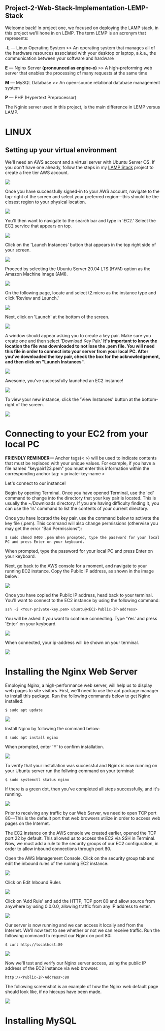 ## Project-2-Web-Stack-Implementation-LEMP-Stack

Welcome back! In project one, we focused on deploying the LAMP stack, in this project we'll hone in on LEMP. The term LEMP is an acronym that represents: 

-**L** –– Linux Operating System
        >> An operating system that manages all of the hardware resources associated with your desktop or laptop, a.k.a., the communication between your software and hardware

**E** –– Nginx Server **(pronounced as engine-x)**
        >> A high-preforming web server that enables the processing of many requests at the same time

**M** –– MySQL Database
        >> An open-source relational database management system

**P** –– PHP (Hypertext Preprocessor)

The Nginix server used in this project, is the main difference in LEMP versus LAMP.

# LINUX

## Setting up your virtual environment

We'll need an AWS account and a virtual server with Ubuntu Server OS. If you don't have one already, follow the steps in my [LAMP Stack](https://github.com/bdunu24/Project-1-Web-Stack-Implementation-LAMP-Stack) project to create a free tier AWS account.

![](./images/login.png)

Once you have successfully signed-in to your AWS account, navigate to the top-right of the screen and select your preferred region––this should be the closest region to your physical location.

![](./images/region.png)

You'll then want to navigate to the search bar and type in 'EC2.' Select the EC2 service that appears on top.

![](./images/ec2.png)

Click on the 'Launch Instances' button that appears in the top right side of your screen.

![](./images/launchinstance.png)

Proceed by selecting the Ubuntu Server 20.04 LTS (HVM) option as the Amazon Machine Image (AMI).

![](./images/ubuntuinstance.png)

On the following page, locate and select t2.micro as the instance type and click 'Review and Launch.'

![](./images/t2.png)

Next, click on 'Launch' at the bottom of the screen.

![](./images/launch.png)

A window should appear asking you to create a key pair. Make sure you create one and then select 'Download Key Pair.' **It's important to know the location the file was downloaded to not lose the .pem file. You will need this file in order to connect into your server from your local PC. After you've downloaded the key pair, check the box for the acknowledgement, and then click on "Launch Instances".**

![](./images/downloadkeypair.png)

Awesome, you've successfully launched an EC2 instance! 

![](./images/instancelaunched.png)

To view your new instance, click the 'View Instances' button at the bottom-right of the screen.

![](./images/viewinstance.png)

# Connecting to your EC2 from your local PC

**FRIENDLY REMINDER––** Anchor tags(< >) will be used to indicate contents that must be replaced with your unique values. For example, if you have a file named "keypair123.pem" you must enter this information within the corresponding anchor tag: < private-key-name >

Let's connect to our instance!

Begin by opening Terminal. Once you have opened Terminal, use the 'cd' command to change into the directory that your key pair is located. This is usually the ~/Downloads directory. If you are having difficulty finding it, you can use the 'ls' command to list the contents of your current directory.

Once you have located the key pair, use the command below to activate the key file (.pem). This command will also change permissions (otherwise you may get the error “Bad Permissions”):

    $ sudo chmod 0400 .pem When prompted, type the password for your local PC and press Enter on your keyboard.

When prompted, type the password for your local PC and press Enter on your keyboard.

Next, go back to the AWS console for a moment, and navigate to your running EC2 instance. Copy the Public IP address, as shown in the image below:

![](./images/1.png)

Once you have copied the Public IP address, head back to your terminal. You'll want to connect to the EC2 instance by using the following command:

    ssh -i <Your-private-key.pem> ubuntu@<EC2-Public-IP-address>

You will be asked if you want to continue connecting. Type 'Yes' and press 'Enter' on your keyboard.

![](./images/2.png)

When connected, your ip-address will be shown on your terminal.

![](./images/2pt2.png)

# Installing the Nginx Web Server

Employing Nginx, a high-performance web server, will help us to display web pages to site visitors. First, we'll need to use the apt package manager to install this package. Run the following commands below to get Nginx installed:

    $ sudo apt update

![](./images/3.png)

Install Nginx by following the command below:

    $ sudo apt install nginx

When prompted, enter 'Y' to confirm installation.

![](./images/5.png)

To verify that your installation was successful and Nginx is now running on your Ubuntu server run the follwing command on your terminal:

    $ sudo systemctl status nginx

If there is a green dot, then you've completed all steps successfully, and it's running.

![](./images/6.png)

Prior to receiving any traffic by our Web Server, we need to open TCP port 80––This is the default port that web browsers utilize in order to access web pages on the Internet.

The EC2 instance on the AWS console we created earlier, opened the TCP port 22 by default. This allowed us to access the EC2 via SSH in Terminal. Now, we must add a rule to the security groups of our EC2 configuration, in order to allow inbound connections through port 80.

Open the AWS Management Console. Click on the security group tab and edit the inbound rules of the running EC2 instance.

![](./images/7.png)

Click on Edit Inbound Rules

![](./images/8.png)

Click on 'Add Rule' and add the HTTP, TCP port 80 and allow source from anywhere by using 0.0.0.0, allowing traffic from any IP address to enter.

![](./images/9.png)

Our server is now running and we can access it locally and from the Internet. We'll now test to see whether or not we can receive traffic. Run the following command to request our Nginx on port 80:

    $ curl http://localhost:80

![](./images/10.png)

Now we'll test and verify our Nginx server access, using the public IP address of the EC2 instance via web browser. 

    http://<Public-IP-Address>:80

The following screenshot is an example of how the Nginx web default page should look like, if no hiccups have been made.

![](./images/11.png)

# Installing MySQL

